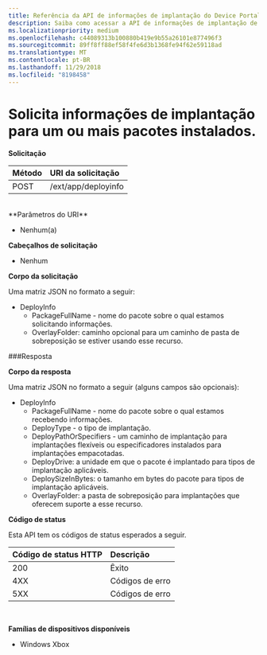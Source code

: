 ```yaml
---
title: Referência da API de informações de implantação do Device Portal
description: Saiba como acessar a API de informações de implantação de maneira programática.
ms.localizationpriority: medium
ms.openlocfilehash: c44089313b100880b419e9b55a26101e877496f3
ms.sourcegitcommit: 89ff8ff88ef58f4fe6d3b1368fe94f62e59118ad
ms.translationtype: MT
ms.contentlocale: pt-BR
ms.lasthandoff: 11/29/2018
ms.locfileid: "8198458"
---
```

# <a name="requests-deployment-information-for-one-or-more-installed-packages"></a>Solicita informações de implantação para um ou mais pacotes instalados.

**Solicitação**

Método      | URI da solicitação
:------     | :------
POST | /ext/app/deployinfo
<br />
**Parâmetros do URI**

 - Nenhum(a)

**Cabeçalhos de solicitação**

- Nenhum

**Corpo da solicitação**

Uma matriz JSON no formato a seguir:

* DeployInfo
  * PackageFullName - nome do pacote sobre o qual estamos solicitando informações.
  * OverlayFolder: caminho opcional para um caminho de pasta de sobreposição se estiver usando esse recurso.

###<a name="response"></a>Resposta

**Corpo da resposta**

Uma matriz JSON no formato a seguir (alguns campos são opcionais):

* DeployInfo
  * PackageFullName - nome do pacote sobre o qual estamos recebendo informações.
  * DeployType - o tipo de implantação.
  * DeployPathOrSpecifiers - um caminho de implantação para implantações flexíveis ou especificadores instalados para implantações empacotadas.
  * DeployDrive: a unidade em que o pacote é implantado para tipos de implantação aplicáveis.
  * DeploySizeInBytes: o tamanho em bytes do pacote para tipos de implantação aplicáveis.
  * OverlayFolder: a pasta de sobreposição para implantações que oferecem suporte a esse recurso.

**Código de status**

Esta API tem os códigos de status esperados a seguir.

Código de status HTTP      | Descrição
:------     | :-----
200 | Êxito
4XX | Códigos de erro
5XX | Códigos de erro
<br />

**Famílias de dispositivos disponíveis**

* Windows Xbox